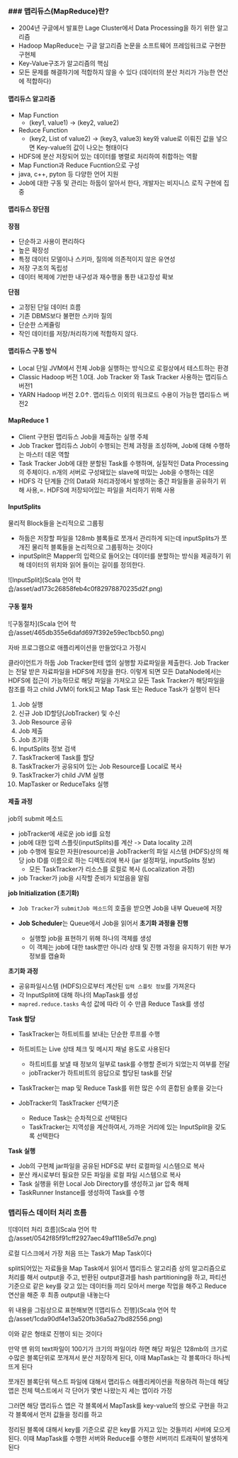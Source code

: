 ### ### 맵리듀스(MapReduce)란?

- 2004년 구글에서 발표한 Lage Cluster에서 Data Processing을 하기 위한 알고리즘
- Hadoop MapReduce는 구글 알고리즘 논문을 소프트웨어 프레임워크로 구현한 구현체
- Key-Value구조가 알고리즘의 핵심
- 모든 문제를 해결하기에 적합하지 않을 수 있다 (데이터의 분산 처리가 가능한 연산에 적합하다)
####  맵리듀스 알고리즘
- Map Function
    - (key1, value1) -> (key2, value2)
- Reduce Function
    - (key2, List of value2) -> (key3, value3)
key와 value로 이뤄진 값을 넣으면 Key-value의 값이 나오는 형태이다
- HDFS에 분산 저장되어 있는 데이터를 병렬로 처리하여 취합하는 역활
- Map Function과 Reduce Fucntion으로 구성
- java, c++, pyton 등 다양한 언어 지원
- Job에 대한 구동 및 관리는 하둡이 알아서 한다, 개발자는 비지니스 로직 구현에 집중

#### 맵리듀스 장단점
**장점**
- 단순하고 사용이 편리하다
- 높은 확장성
- 특정 데이터 모델이나 스키마, 질의에 의존적이지 않은 유연성
- 저장 구조의 독립성
- 데이터 복제에 기반한 내구성과 재수행을 통한 내고장성 확보

**단점**
- 고정된 단일 데이터 흐름
- 기존 DBMS보다 불편한 스키마 질의
- 단순한 스케쥴링
- 작인 데이터를 저장/처리하기에 적합하지 않다.


#### 맵리듀스 구동 방식
- Local
단일 JVM에서 전체 Job을 실행하는 방식으로 로컬상에서 테스트하는 환경
- Classic
Hadoop 버전 1.0대. Job Tracker 와 Task Tracker 사용하는 맵리듀스 버전1
- YARN
Hadoop 버전 2.0↑. 맵리듀스 이외의 워크로드 수용이 가능한 맵리듀스 버전2

#### MapReduce 1
- Client
구현된 맵리듀스 Job을 제출하는 실행 주체
- Job Tracker
맵리듀스 Job이 수행되는 전체 과정을 조성하며, Job에 대해 수행하는 마스터 데몬 역할
- Task Tracker
Job에 대한 분할된 Task를 수행하며, 실질적인 Data Processing의 주체이다. n개의 서버로 구성돼있는 slave에 떠있는 Job을 수행하는 데몬
- HDFS
각 단계들 간의 Data와 처리과정에서 발생하는 중간 파일들을 공유하기 위해 사용,=. HDFS에 저장되어있는 파일을 처리하기 위해 사용

#### InputSplits
물리적 Block들을 논리적으로 그룹핑

- 하둡은 저장할 파일을 128mb 블록들로 쪼개서 관리하게 되는데 inputSplits가 쪼개진 물리적 블록들을 논리적으로 그룹핑하는 것이다
- inputSplit은 Mapper의 입력으로 들어오는 데이터를 분할하는 방식을 제공하기 위해 데이터의 위치와 읽어 들이는 길이를 정의한다.

![InputSplit](Scala 언어 학습/asset/ad173c26858feb4c0f82978870235d2f.png)

#### 구동 절차

![구동절차](Scala 언어 학습/asset/465db355e6dafd697f392e59ec1bcb50.png)

자바 프로그램으로 애플리케이션을 만들었다고 가정시

클라이언트가 하둡 Job Tracker한테 앱의 실행할 자료파일을 제출한다. 
Job Tracker는 전달 받은 자료파일을 HDFS에 저장을 한다. 
이렇게 되면 모든 DataNode에서는 HDFS에 접근이 가능하므로 해당 파일을 가져오고 모든 Task Tracker가 해당파일을 참조를 하고 child JVM이 fork되고 Map Task 또는 Reduce Task가 실행이 된다
1.  Job 실행
2.  신규 Job ID할당(JobTracker) 및 수신
3.  Job Resource 공유
4.  Job 제출
5.  Job 초기화
6.  InputSplits 정보 검색
7.  TaskTracker에 Task를 할당
8.  TaskTracker가 공유되어 있는 Job Resource를 Local로 복사
9.  TaskTracker가 child JVM 실행
10. MapTasker or ReduceTaks 실행

#### 제출 과정

job의 submit 메소드

* jobTracker에 새로운 job id를 요청
* job에 대한 입력 스플릿(inputSplits)를 계산 -> Data locality 고려
* job 수행에 필요한 자원(resource)을 JobTracker의 파일 시스템 (HDFS)상의 해당 job ID를 이름으로 하는 디렉토리에 복사 (jar 설정파일, inputSplits 정보)
    * 모든 TaskTracker가 리소스를 로컬로 복사 (Localization 과정)
* job Tracker가 job을 시작할 준비가 되었음을 알림

**job Initialization (초기화)**

* `Job Tracker`가 `submitJob 메소드`의 호출을 받으면 Job을 내부 Queue에 저장
    
* **Job Scheduler**는 Queue에서 Job을 읽어서 **초기화 과정을 진행**
    
    * 실행할 job을 표현하기 위해 하나의 객체를 생성
    * 이 객체는 job에 대한 task뿐만 아니라 상태 및 진행 과정을 유지하기 위한 부가 정보를 캡슐화

**초기화 과정**

* 공유파일시스템 (HDFS)으로부터 계산된 `입력 스플릿 정보`를 가져온다
* 각 InputSplit에 대해 하나의 MapTask를 생성
* `mapred.reduce.tasks` 속성 값에 따라 이 수 만큼 Reduce Task를 생성

**Task 할당**

* TaskTracker는 하트비트를 보내는 단순한 루프를 수행
    
* 하트비트는 Live 상태 체크 및 메시지 채널 용도로 사용된다
    
    * 하트비트를 보낼 때 정보의 일부로 task를 수행할 준비가 되었는지 여부를 전달
    * jobTracker가 하트비트의 응답으로 할당된 task를 전달
* TaskTracker는 map 및 Reduce Task를 위한 많은 수의 혼합된 슬롯을 갖는다
    
* JobTracker의 TaskTracker 선택기준
    
    * Reduce Task는 순차적으로 선택된다
    * TaskTracker는 지역성을 계산하여서, 가까운 거리에 있는 InputSplit을 갖도록 선택한다

**Task 실행**

* Job의 구현체 jar파일을 공유된 HDFS로 부터 로컬파일 시스템으로 복사
* 분산 캐시로부터 필요한 모든 파일을 로컬 파일 시스템으로 복사
* Task 실행을 위한 Local Job Directory를 생성하고 jar 압축 해체
* TaskRunner Instance를 생성하여 Task를 수행

### 맵리듀스 데이터 처리 흐름

![데이터 처리 흐름](Scala 언어 학습/asset/0542f85f91cff2927aec49af118e5d7e.png)

로컬 디스크에서 가장 처음 뜨는 Task가 Map Task이다

split되어있는 자료들을 Map Task에서 읽어서 맵리듀스 알고리즘 상의 알고리즘으로 처리를 해서 output을 주고, 반환된 output결과를 hash partitioning을 하고, 파티션 기준으로 같은 key를 갖고 있는 데이터들 끼리 모아서 merge 작업을 해주고 Reduce연산을 해준 후 최종 output을 내놓는다

위 내용을 그림상으로 표현해보면
![맵리듀스 진행](Scala 언어 학습/asset/1cda90df4e13a520fb36a5a27bd82556.png)

이와 같은 형태로 진행이 되는 것이다

만약 맨 위의 text파일이 100기가 크기의 파일이라 하면 해당 파일은 128mb의 크기로 수많은 블록단위로 쪼개져서 분산 저장하게 된다, 이때 MapTask는 각 블록마다 하나씩 뜨게 된다

쪼개진 블록단위 텍스트 파일에 대해서 맵리듀스 애플리케이션을 적용하려 하는데 해당 앱은 전체 텍스트에서 각 단어가 몇번 나왔는지 세는 앱이라 가정

그러면 해당 맵리듀스 앱은 각 블록에서 MapTask를 key-value의 쌍으로 구현을 하고 각 블록에서 먼저 값들을 정리를 하고

정리된 블록에 대해서 key를 기준으로 같은 key를 가지고 있는 것들끼리 서버에 모으게 된다. 이때 MapTask를 수행한 서버와 Reduce를 수행한 서버끼리 트래픽이 발생하게 된다
